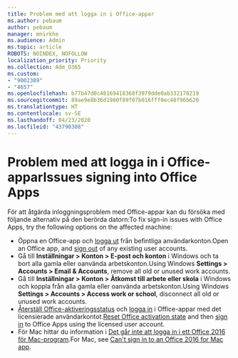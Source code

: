```yaml
---
title: Problem med att logga in i Office-appar
ms.author: pebaum
author: pebaum
manager: mnirkhe
ms.audience: Admin
ms.topic: article
ROBOTS: NOINDEX, NOFOLLOW
localization_priority: Priority
ms.collection: Adm_O365
ms.custom:
- "9002389"
- "4657"
ms.openlocfilehash: b77b47d0c48169418368f3979dde0ab332178219
ms.sourcegitcommit: 89ae9e8b36d1980f89f07b016fff0ec48f96b620
ms.translationtype: HT
ms.contentlocale: sv-SE
ms.lasthandoff: 04/23/2020
ms.locfileid: "43790308"
---
```

# <a name="issues-signing-into-office-apps"></a><span data-ttu-id="2ceeb-102">Problem med att logga in i Office-appar</span><span class="sxs-lookup"><span data-stu-id="2ceeb-102">Issues signing into Office Apps</span></span>

<span data-ttu-id="2ceeb-103">För att åtgärda inloggningsproblem med Office-appar kan du försöka med följande alternativ på den berörda datorn:</span><span class="sxs-lookup"><span data-stu-id="2ceeb-103">To fix sign-in issues with Office Apps, try the following options on the affected machine:</span></span>

- <span data-ttu-id="2ceeb-104">Öppna en Office-app och [logga ut](https://go.microsoft.com/fwlink/?linkid=2114082) från befintliga användarkonton.</span><span class="sxs-lookup"><span data-stu-id="2ceeb-104">Open an Office app, and [sign out](https://go.microsoft.com/fwlink/?linkid=2114082) of any existing user accounts.</span></span>
- <span data-ttu-id="2ceeb-105">Gå till **Inställningar > Konton > E-post och konton** i Windows och ta bort alla gamla eller oanvända arbetskonton.</span><span class="sxs-lookup"><span data-stu-id="2ceeb-105">Using Windows **Settings > Accounts > Email & Accounts**, remove all old or unused work accounts.</span></span>
- <span data-ttu-id="2ceeb-106">Gå till **Inställningar > Konton > Åtkomst till arbete eller skola** i Windows och koppla från alla gamla eller oanvända arbetskonton.</span><span class="sxs-lookup"><span data-stu-id="2ceeb-106">Using Windows **Settings > Accounts > Access work or school**, disconnect all old or unused work accounts.</span></span>
- <span data-ttu-id="2ceeb-107">[Återställ Office-aktiveringsstatus](https://docs.microsoft.com/office365/troubleshoot/activation/reset-office-365-proplus-activation-state) och [logga in](https://support.office.com/article/sign-in-to-office-b9582171-fd1f-4284-9846-bdd72bb28426) i Office-appar med det licensierade användarkontot.</span><span class="sxs-lookup"><span data-stu-id="2ceeb-107">[Reset Office activation state](https://docs.microsoft.com/office365/troubleshoot/activation/reset-office-365-proplus-activation-state) and then [sign in](https://support.office.com/article/sign-in-to-office-b9582171-fd1f-4284-9846-bdd72bb28426) to Office Apps using the licensed user account.</span></span>
- <span data-ttu-id="2ceeb-108">För Mac hittar du information i [Det går inte att logga in i ett Office 2016 för Mac-program](https://docs.microsoft.com/office365/troubleshoot/authentication/sign-in-to-office-2016-for-mac-fail).</span><span class="sxs-lookup"><span data-stu-id="2ceeb-108">For Mac, see [Can't sign in to an Office 2016 for Mac app](https://docs.microsoft.com/office365/troubleshoot/authentication/sign-in-to-office-2016-for-mac-fail).</span></span>
